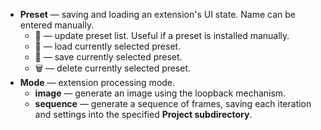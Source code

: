 * **Preset** — saving and loading an extension's UI state. Name can be entered manually.
    * 🔄 — update preset list. Useful if a preset is installed manually.
    * 📂 — load currently selected preset.
    * 💾 — save currently selected preset.
    * 🗑️ — delete currently selected preset.
* **Mode** — extension processing mode.
    * **image** — generate an image using the loopback mechanism.
    * **sequence** — generate a sequence of frames, saving each iteration and settings into the specified **Project subdirectory**.
